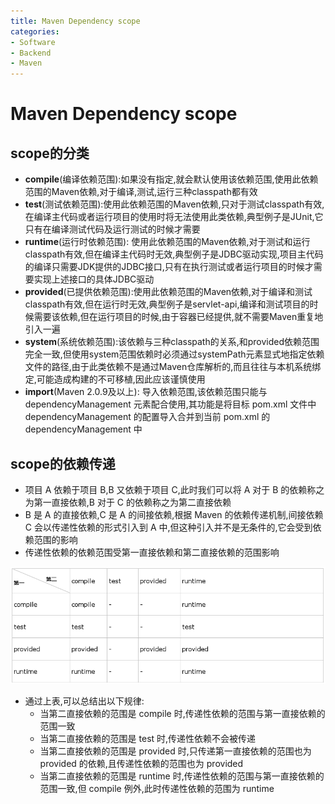 ```yaml
---
title: Maven Dependency scope
categories:
- Software
- Backend
- Maven
---
```

# Maven Dependency scope

## scope的分类

- **compile**(编译依赖范围):如果没有指定,就会默认使用该依赖范围,使用此依赖范围的Maven依赖,对于编译,测试,运行三种classpath都有效
- **test**(测试依赖范围):使用此依赖范围的Maven依赖,只对于测试classpath有效,在编译主代码或者运行项目的使用时将无法使用此类依赖,典型例子是JUnit,它只有在编译测试代码及运行测试的时候才需要
- **runtime**(运行时依赖范围): 使用此依赖范围的Maven依赖,对于测试和运行classpath有效,但在编译主代码时无效,典型例子是JDBC驱动实现,项目主代码的编译只需要JDK提供的JDBC接口,只有在执行测试或者运行项目的时候才需要实现上述接口的具体JDBC驱动
- **provided**(已提供依赖范围):使用此依赖范围的Maven依赖,对于编译和测试classpath有效,但在运行时无效,典型例子是servlet-api,编译和测试项目的时候需要该依赖,但在运行项目的时候,由于容器已经提供,就不需要Maven重复地引入一遍
- **system**(系统依赖范围):该依赖与三种classpath的关系,和provided依赖范围完全一致,但使用system范围依赖时必须通过systemPath元素显式地指定依赖文件的路径,由于此类依赖不是通过Maven仓库解析的,而且往往与本机系统绑定,可能造成构建的不可移植,因此应该谨慎使用
- **import**(Maven 2.0.9及以上): 导入依赖范围,该依赖范围只能与 dependencyManagement 元素配合使用,其功能是将目标 pom.xml 文件中 dependencyManagement 的配置导入合并到当前 pom.xml 的 dependencyManagement 中

## scope的依赖传递

- 项目 A 依赖于项目 B,B 又依赖于项目 C,此时我们可以将 A 对于 B 的依赖称之为第一直接依赖,B 对于 C 的依赖称之为第二直接依赖
- B 是 A 的直接依赖,C 是 A 的间接依赖,根据 Maven 的依赖传递机制,间接依赖 C 会以传递性依赖的形式引入到 A 中,但这种引入并不是无条件的,它会受到依赖范围的影响
- 传递性依赖的依赖范围受第一直接依赖和第二直接依赖的范围影响

![maven](https://raw.githubusercontent.com/LuShan123888/Files/main/Pictures/format,png.png)

- 通过上表,可以总结出以下规律:
    - 当第二直接依赖的范围是 compile 时,传递性依赖的范围与第一直接依赖的范围一致
    - 当第二直接依赖的范围是 test 时,传递性依赖不会被传递
    - 当第二直接依赖的范围是 provided 时,只传递第一直接依赖的范围也为 provided 的依赖,且传递性依赖的范围也为 provided
    - 当第二直接依赖的范围是 runtime 时,传递性依赖的范围与第一直接依赖的范围一致,但 compile 例外,此时传递性依赖的范围为 runtime